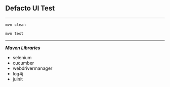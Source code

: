 ## Defacto UI Test

---

`mvn clean`

`mvn test`

---

***Maven Libraries***

- selenium
- cucumber
- webdrivermanager
- log4j
- juinit
